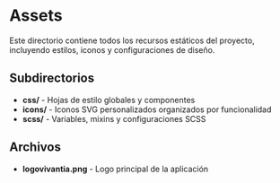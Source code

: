 # Assets

Este directorio contiene todos los recursos estáticos del proyecto, incluyendo estilos, iconos y configuraciones de diseño.

## Subdirectorios

- **css/** - Hojas de estilo globales y componentes
- **icons/** - Iconos SVG personalizados organizados por funcionalidad
- **scss/** - Variables, mixins y configuraciones SCSS

## Archivos

- **logovivantia.png** - Logo principal de la aplicación
